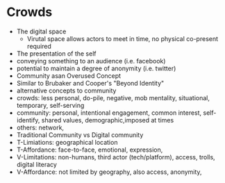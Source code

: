 # Crowds
* The digital space
  * Virutal space allows actors to meet in time, no physical co-present required
 * The presentation of the self
  * conveying something to an audience (i.e. facebook)
  * potential to maintain a degree of anonymity (i.e. twitter)
 * Community asan Overused Concept
  * Similar to Brubaker and Cooper's "Beyond Identity"
  * alternative concepts to community
  * crowds: less personal, do-pile, negative, mob mentality, situational, temporary, self-serving
  * community: personal, intentional engagement, common interest, self-identify, shared values, demographic,imposed at times
  * others: network, 
 * Traditional Community vs Digital community 
  * T-Limiations: geographical location
  * T-Affordance: face-to-face, emotional, expression, 
  * V-Limitations: non-humans, third actor (tech/platform), access, trolls, digital literacy 
  * V-Affordance: not limited by geography, also access, anonymity, 
